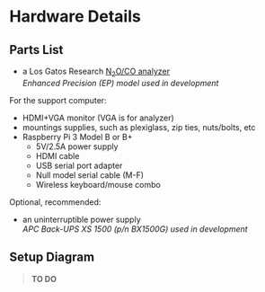 # Hardware Details

## Parts List

* a Los Gatos Research [N<sub>2</sub>O/CO analyzer](http://www.lgrinc.com/analyzers/overview.php?prodid=20&type=gas)  
  *Enhanced Precision (EP) model used in development*

For the support computer:
* HDMI+VGA monitor (VGA is for analyzer)
* mountings supplies, such as plexiglass, zip ties, nuts/bolts, etc
* Raspberry Pi 3 Model B or B+
    * 5V/2.5A power supply
    * HDMI cable
    * USB serial port adapter
    * Null model serial cable (M-F)
    * Wireless keyboard/mouse combo

Optional, recommended:
* an uninterruptible power supply  
  *APC Back-UPS XS 1500 (p/n BX1500G) used in development*

## Setup Diagram

> **TO DO**


